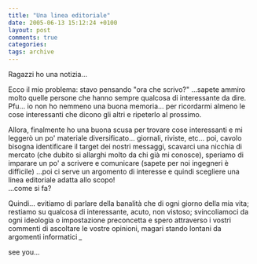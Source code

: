 ```yaml
---
title: "Una linea editoriale"
date: 2005-06-13 15:12:24 +0100
layout: post
comments: true
categories:
tags: archive
---
```


Ragazzi ho una notizia...

Ecco il mio problema: stavo pensando "ora che scrivo?" ...sapete ammiro molto quelle persone che hanno sempre qualcosa di interessante da dire. Pfu... io non ho nemmeno una buona memoria... per ricordarmi almeno le cose interessanti che dicono gli altri e ripeterlo al prossimo.
<!--more-->

Allora, finalmente ho una buona scusa per trovare cose interessanti e mi leggerò un po' materiale diversificato... giornali, riviste, etc... poi, cavolo bisogna identificare il target dei nostri messaggi, scavarci una nicchia di mercato (che dubito si allarghi molto da chi già mi conosce), speriamo di imparare un po' a scrivere e comunicare (sapete per noi ingegneri è difficile) ...poi ci serve un argomento di interesse e quindi scegliere una linea editoriale adatta allo scopo!  
...come si fa?

Quindi... evitiamo di parlare della banalità che di ogni giorno della mia vita; restiamo su qualcosa di interessante, acuto, non vistoso; svincoliamoci da ogni ideologia o impostazione preconcetta e spero attraverso i vostri commenti di ascoltare le vostre opinioni, magari stando lontani da argomenti informatici *_*

see you...
